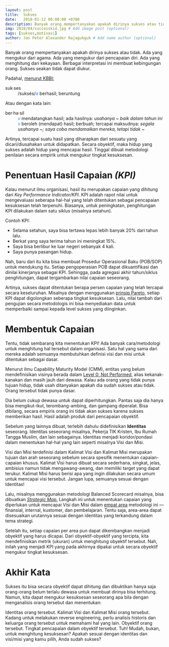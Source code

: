 ```yaml
---
layout: post
title:  Sukses
date:   2018-01-12 00:00:00 +0700
description: Banyak orang mempertanyakan apakah dirinya sukses atau tidak.
img: 2018/04/successkid.jpg # Add image post (optional)
tags: [sukses,motivasi]
author: Jan Peter Alexander Rajagukguk # Add name author (optional)
---
```

Banyak orang mempertanyakan apakah dirinya sukses atau tidak. Ada yang mengukur dari agama. Ada yang mengukur dari pencapaian diri. Ada yang menghitung dari kekayaan. Berbagai interpretasi ini membuat kebingungan orang. Sukses seakan tidak dapat diukur.

Padahal, [menurut KBBI:](https://www.google.com/amp/s/kbbi.web.id/hasil.html#ampshare=https://kbbi.web.id/sukses)

<dl>
<dt>suk·ses</dt>
<dd>
/suksés/<i style="box-sizing:border-box;color:#2a7fff;">a</i> berhasil; beruntung
</dd>
</dl>

Atau dengan kata lain:

<dl>
<dt>ber·ha·sil</dt>
<dd><i style="box-sizing:border-box;color:#2a7fff;">v</i> mendatangkan hasil; ada hasilnya: <em>usahanya ~ baik dalam tahun ini</em></dd>
<dd><i style="box-sizing:border-box;color:#2a7fff;">v</i> beroleh (mendapat) hasil; berbuah; tercapai maksudnya: <em>segala usahanya ~; saya coba mendamaikan mereka, tetapi tidak ~
</em></dd>
</dl>


Artinya, tercapai suatu hasil yang diharapkan dari sesuatu yang dicari/diusahakan untuk didapatkan. Secara obyektif, maka hidup yang sukses adalah hidup yang mencapai hasil. Tinggal dibuat metodologi penilaian secara empirik untuk mengukur tingkat kesuksesan.

# Penentuan Hasil Capaian *(KPI)*

Kalau menurut ilmu organisasi, hasil itu merupakan capaian yang dihitung dari *Key Performance Indicator/KPI.* KPI adalah rapot nilai untuk mengevaluasi seberapa hal-hal yang telah ditentukan sebagai pencapaian kesuksesan telah terpenuhi. Biasanya, untuk peningkatan, penghitungan KPI dilakukan dalam satu siklus (misalnya setahun).

Contoh KPI:

 - Selama setahun, saya bisa tertawa lepas lebih banyak 20% dari tahun lalu.
 - Berkat yang saya terima tahun ini meningkat 15%.
 - Saya bisa berlibur ke luar negeri sebanyak 4 kali.
 - Saya punya pasangan hidup.

 Nah, baru dari itu kita bisa membuat Prosedur Operasional Baku (POB/SOP) untuk mendukung itu. Setiap pengoperasian POB dapat dikuantifikasi dan dinilai kinerjanya sebagai KPI. Sehingga, pada agregasi akhir tahun/siklus penghitungan, dapat tergambarkan nilai capaian seseorang.

 Artinya, sukses dapat ditentukan berapa persen capaian yang telah tercapai secara keseluruhan. Misalnya dengan menggunakan [prinsip Pareto,](https://id.wikipedia.org/wiki/Prinsip_Pareto) setiap KPI dapat digolongkan seberapa tingkat kesuksesan. Lalu, nilai tambah dari pengujian secara metodologis ini bisa menyediakan data untuk memperbaiki sampai kepada level sukses yang diinginkan.

 # Membentuk Capaian

 Tentu, tidak sembarang kita menentukan KPI! Ada banyak cara/metodologi untuk menghitung hal tersebut dalam organisasi. Satu hal yang sama dari mereka adalah semuanya membutuhkan definisi visi dan misi untuk ditentukan sebagai dasar.

 Menurut ilmu Capability Maturity Model (CMM), entitas yang belum mendefinisikan visinya berada dalam [Level 0: Not Performed,](http://tdan.com/capability-maturity-model-part-2-overview-of-the-six-levels/5146) alias kekanak-kanakan dan masih jauh dari dewasa. Kalau ada orang yang tidak punya tujuan hidup, tidak usah ditanyakan apakah dia sudah sukses atau tidak. Orang tersebut tidak punya dasar.

 Dia belum cukup dewasa untuk dapat diperhitungkan. Pantas saja dia hanya bisa mengikut-ikut, terombang-ambing, dan gampang diperalat. Bisa dibilang, secara empiris orang ini tidak akan sukses karena sukses memberikan hasil. Hasil adalah produk dari pencapaian obyektif.

 Sebelum yang lainnya dibuat, terlebih dahulu didefinisikan **Identitas** seseorang. Identitas seseorang misalnya, Pekerja TIK Kristen, Ibu Rumah Tangga Muslim, dan lain sebagainya. Identitas menjadi koridor/pondasi dalam menentukan hal-hal yang lain seperti misalnya Visi dan Misi.

 Visi dan Misi terdefinisi dalam Kalimat Visi dan Kalimat Misi merupakan tujuan dan arah seseorang sebelum secara spesifik menentukan capaian-capaian khusus. Kalimat Visi harus dibuat secara sederhana, singkat, jelas, ambisius namun tidak mengawang-awang, dan memiliki target yang dapat terukur. Kalimat Misi harus berisi apa yang ingin dilakukan secara umum untuk mencapai visi tersebut. Jangan lupa, semuanya sesuai dengan Identitas!

 Lalu, misalnya menggunakan metodologi Balanced Scorecard misalnya, bisa dibuatkan [*Strategic Map.*](https://www.clearpointstrategy.com/complete-strategy-map-template-examples/) Langkah ini untuk menentukan capaian yang diperlukan untuk mencapai Visi dan Misi dalam [empat area](https://balancedscorecards.com/strategy-map/) metodologi ini — finansial, internal, kustomer, dan pembelajaran. Tentu saja, area-area dapat disesuaikan urutannya sesuai dengan identitas yang terkandung dalam tema strategi.

 Setelah itu, setiap capaian per area pun dapat dikembangkan menjadi obyektif yang harus dicapai. Dari obyektif-obyektif yang tercipta, kita mendefinisikan metrik (ukuran) untuk menghitung obyektif tersebut. Nah, inilah yang menjadi KPI yang pada akhirnya dipakai untuk secara obyektif mengukur tingkat kesuksesan.

 # Akhir Kata

 Sukses itu bisa secara obyektif dapat dihitung dan dibuktikan hanya saja orang-orang belum terlalu dewasa untuk membuat dirinya bisa terhitung. Namun, kita dapat mengukur kesuksesan seseorang apa bila dengan menganalisis orang tersebut dan menentukan:

 Identitas orang tersebut.
 Kalimat Visi dan Kalimat Misi orang tersebut. Kadang untuk melakukan reverse engineering, perlu analisis historis dan keluarga orang tersebut untuk memahami hal yang lain.
 Obyektif orang tersebut.
 Tingkat pencapaian dalam obyektif tersebut.
 Tuh! Mudah, bukan, untuk menghitung kesuksesan? Apakah sesuai dengan identitas dan visi/misi yang kamu pilih, Anda sudah sukses?
